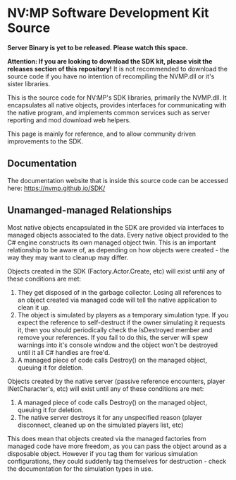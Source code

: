 

# NV:MP Software Development Kit Source

**Server Binary is yet to be released. Please watch this space.**

**Attention: If you are looking to download the SDK kit, please visit the releases section of this repository!**
It is not recommended to download the source code if you have no intention of recompiling the NVMP.dll or it's sister libraries. 

This is the source code for NV:MP's SDK libraries, primarily the NVMP.dll. It encapsulates all native objects, provides interfaces for communicating with the native program, and implements common services such as server reporting and mod download web helpers.

This page is mainly for reference, and to allow community driven improvements to the SDK.

## Documentation
The documentation website that is inside this source code can be accessed here:
https://nvmp.github.io/SDK/

## Unamanged-managed Relationships
Most native objects encapsulated in the SDK are provided via interfaces to managed objects associated to the data. Every native object provided to the C# engine constructs its own managed object twin. This is an important relationship to be aware of, as depending on how objects were created - the way they may want to cleanup may differ.

Objects created in the SDK (Factory.Actor.Create, etc) will exist until any of these conditions are met:
1. They get disposed of in the garbage collector. Losing all references to an object created via managed code will tell the native application to clean it up.
2. The object is simulated by players as a temporary simulation type. If you expect the reference to self-destruct if the owner simulating it requests it, then you should periodically check the IsDestroyed member and remove your references. If you fail to do this, the server will spew warnings into it's console window and the object won't be destroyed until it all C# handles are free'd.
3. A managed piece of code calls Destroy() on the managed object, queuing it for deletion. 


Objects created by the native server (passive reference encounters, player INetCharacter's, etc) will exist until any of these conditions are met:
1. A managed piece of code calls Destroy() on the managed object, queuing it for deletion.
2. The native server destroys it for any unspecified reason (player disconnect, cleaned up on the simulated players list, etc)
 
This does mean that objects created via the managed factories from managed code have more freedom, as you can pass the object around as a disposable object. However if you tag them for various simulation configurations, they could suddenly tag themselves for destruction - check the documentation for the simulation types in use.

